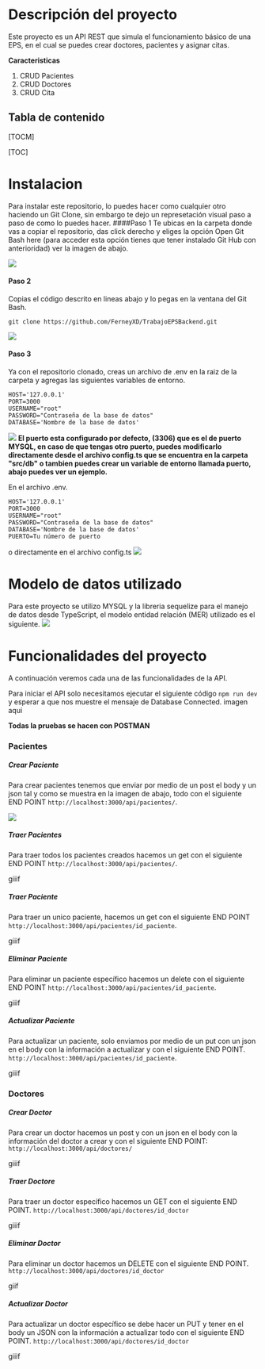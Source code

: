 # Descripción del proyecto
Este proyecto es un API REST que simula el funcionamiento básico de una EPS, en el cual se puedes crear doctores, pacientes y asignar citas.


**Caracteristicas**
               
1. CRUD Pacientes
2. CRUD Doctores
3. CRUD Cita

##  **Tabla de contenido**

[TOCM]

[TOC]

# Instalacion
Para instalar este repositorio, lo puedes hacer como cualquier otro haciendo un Git Clone, sin embargo te dejo un represetación visual paso a paso de como lo puedes hacer.
####Paso 1
Te ubicas en la carpeta donde vas a copiar el repositorio, das click derecho y eliges la opción Open Git Bash here (para acceder esta opción tienes que tener instalado Git Hub con anterioridad) ver la imagen de abajo.

![](https://github.com/FerneyXD/TrabajoEPSBackend/blob/main/ImagenesReadme/2proyecto.PNG)

#### Paso 2
Copias el código descrito en lineas abajo y lo pegas en la ventana del Git Bash.

`git clone https://github.com/FerneyXD/TrabajoEPSBackend.git`

![](https://github.com/FerneyXD/TrabajoEPSBackend/blob/main/ImagenesReadme/3proyecto.PNG)

#### Paso 3
Ya con el repositorio clonado, creas un archivo de .env en la raiz de la carpeta y agregas las siguientes variables de entorno.

    HOST='127.0.0.1'
    PORT=3000
    USERNAME="root"
    PASSWORD="Contraseña de la base de datos"
    DATABASE='Nombre de la base de datos'
![](https://github.com/FerneyXD/TrabajoEPSBackend/blob/main/ImagenesReadme/4proyecto.PNG)
**El puerto esta configurado por defecto, (3306) que es el de puerto MYSQL, en caso de que tengas otro puerto,  puedes modificarlo directamente desde el archivo config.ts que se encuentra en la carpeta "src/db" o tambien puedes crear un variable 
de entorno llamada puerto, abajo puedes ver un ejemplo.**

En el archivo .env.

    HOST='127.0.0.1'
    PORT=3000
    USERNAME="root"
    PASSWORD="Contraseña de la base de datos"
    DATABASE='Nombre de la base de datos'
	PUERTO=Tu número de puerto
o directamente en el archivo config.ts
![](https://github.com/FerneyXD/TrabajoEPSBackend/blob/main/ImagenesReadme/5proyecto.PNG)


# Modelo de datos utilizado
Para este proyecto se utilizo MYSQL y la libreria sequelize para el manejo de datos desde TypeScript, el modelo entidad relación (MER) utilizado es el siguiente.
![](https://github.com/FerneyXD/TrabajoEPSBackend/blob/main/ImagenesReadme/MER%20(1).png)

# Funcionalidades del proyecto
A continuación veremos cada una de las funcionalidades de la API.

Para iniciar el API solo necesitamos ejecutar el siguiente código `npm run dev` y esperar a que nos muestre el mensaje de Database Connected.
imagen aqui

**Todas la pruebas se hacen con POSTMAN**

### Pacientes
##### Crear Paciente
Para crear pacientes tenemos que enviar por medio de un post el body y un json tal y como se muestra en la imagen de abajo, todo con el siguiente END POINT `http://localhost:3000/api/pacientes/`.

![](https://github.com/FerneyXD/TrabajoEPSBackend/blob/main/ImagenesReadme/CrearPaciente.gif)
##### Traer Pacientes
Para traer todos los pacientes creados hacemos un get con el siguiente END POINT `http://localhost:3000/api/pacientes/`.

giiif

##### Traer Paciente
Para traer un unico paciente, hacemos un get con el siguiente END POINT `http://localhost:3000/api/pacientes/id_paciente`.

giiif

##### Eliminar Paciente
Para eliminar un paciente específico hacemos un delete con el siguiente END POINT `http://localhost:3000/api/pacientes/id_paciente`.

giiif
##### Actualizar Paciente
Para actualizar un paciente, solo enviamos por medio de un put con un json en el body con la información a actualizar y con el siguiente END POINT.
`http://localhost:3000/api/pacientes/id_paciente`.

giiif

### Doctores
##### Crear Doctor
Para crear un doctor hacemos un post y con un json en el body con la información del doctor a crear y con el siguiente END POINT: `http://localhost:3000/api/doctores/`

giiif

##### Traer Doctore
Para traer un doctor específico hacemos un GET con el siguiente END POINT. `http://localhost:3000/api/doctores/id_doctor`

giiif
##### Eliminar Doctor
Para eliminar un doctor hacemos un DELETE con el siguiente END POINT.
`http://localhost:3000/api/doctores/id_doctor`

giif

##### Actualizar Doctor
Para actualizar un doctor específico se debe hacer un PUT y tener en el body un JSON con la información a actualizar todo con el siguiente END POINT.
`http://localhost:3000/api/doctores/id_doctor`

giiif
